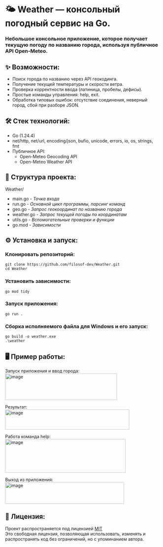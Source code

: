 # 🌤️ Weather — консольный погодный сервис на Go.  
### Небольшое консольное приложение, которое получает текущую погоду по названию города, используя публичное API Open-Meteo.  

## ✨ Возможности:  
- Поиск города по названию через API геокодинга.  
- Получение текущей температуры и скорости ветра.  
- Проверка корректности ввода (латиница, пробелы, дефисы).  
- Простые команды управления: help, exit.  
- Обработка типовых ошибок: отсутствие соединения, неверный город, сбой при разборе JSON.

## 🛠️ Стек технологий:  
- Go (1.24.4)  
- net/http, net/url, encoding/json, bufio, unicode, errors, io, os, strings, fmt  
- Публичное API:  
  - Open-Meteo Geocoding API  
  - Open-Meteo Weather API

## 📂 Структура проекта:  
Weather/  
- main.go         - *Точка входа*  
- run.go          - *Основной цикл программы, парсинг команд*   
- geo.go          - *Запрос геокоординат по названию города*  
- weather.go      - *Запрос текущей погоды по координатам*  
- utils.go        - *Вспомогательные проверки и функции*  
- go.mod          - *Зависимости*

## ⚙️ Установка и запуск:
### Клонировать репозиторий:  
`git clone https://github.com/filosof-dev/Weather.git`  
`cd Weather`  

### Установить зависимости:  
`go mod tidy`  

### Запуск приложения:  
`go run .`  

### Сборка исполняемого файла для Windows и его запуск:  
`go build -o weather.exe`  
`.\weather`  

## 🖥️ Пример работы:  
Запуск приложения и ввод города:  
<img width="363" height="86" alt="image" src="https://github.com/user-attachments/assets/d261ebed-1b53-4d2b-9bd9-1dc07573b4db" />  

Результат:  
<img width="403" height="65" alt="image" src="https://github.com/user-attachments/assets/a6b7119a-ad6a-42c4-b130-e835b99b6d58" />   

Работа команда help:  
<img width="391" height="109" alt="image" src="https://github.com/user-attachments/assets/ef68569f-5a50-484d-b4ad-23b570e50917" />   

Выход из приложения:  
<img width="386" height="70" alt="image" src="https://github.com/user-attachments/assets/d22c4a8c-36ed-4755-8fe6-f25e8652eaa1" />  

## 📜 Лицензия:  
Проект распространяется под лицензией [MIT](./LICENSE)  
Это свободная лицензия, позволяющая использовать, изменять и распространять код без ограничений, но с упоминанием автора.  

